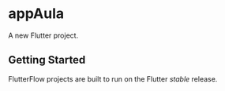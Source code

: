 # appAula

A new Flutter project.

## Getting Started

FlutterFlow projects are built to run on the Flutter _stable_ release.
